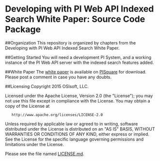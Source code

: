 Developing with PI Web API Indexed Search White Paper: Source Code Package
===

##Organization
This repository is organized by chapters from the Developing with PI Web API Indexed Search White Paper. 

##Getting Started
You will need a development PI System, and a working instance of the PI Web API server with the indexed search features added. 

##White Paper
The [white paper](https://pisquare.osisoft.com/docs/DOC-1991) is available on [PISquare](https://pisquare.osisoft.com) for download. Please post a comment in case you have any doubts.

##Licensing
Copyright 2015 OSIsoft, LLC.

   Licensed under the Apache License, Version 2.0 (the "License");
   you may not use this file except in compliance with the License.
   You may obtain a copy of the License at

       http://www.apache.org/licenses/LICENSE-2.0

   Unless required by applicable law or agreed to in writing, software
   distributed under the License is distributed on an "AS IS" BASIS,
   WITHOUT WARRANTIES OR CONDITIONS OF ANY KIND, either express or implied.
   See the License for the specific language governing permissions and
   limitations under the License.
   
Please see the file named [LICENSE.md](LICENSE.md).